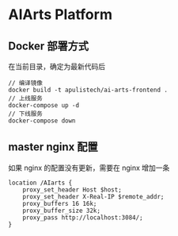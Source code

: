 # AIArts Platform


## Docker 部署方式

在当前目录，确定为最新代码后
```
// 编译镜像
docker build -t apulistech/ai-arts-frontend .
// 上线服务
docker-compose up -d
// 下线服务
docker-compose down
```

## master nginx 配置

如果 nginx 的配置没有更新，需要在 nginx 增加一条

```
location /AIarts {
    proxy_set_header Host $host;
    proxy_set_header X-Real-IP $remote_addr;
    proxy_buffers 16 16k;
    proxy_buffer_size 32k;
    proxy_pass http://localhost:3084/;
}
```